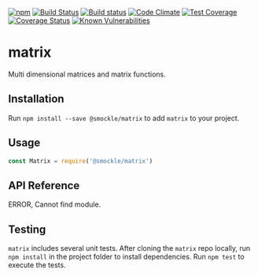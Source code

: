 [![npm](https://img.shields.io/npm/v/@smockle/matrix.svg)](https://www.npmjs.com/package/@smockle/matrix)
[![Build Status](https://travis-ci.org/smockle/matrix.svg?branch=master)](https://travis-ci.org/smockle/matrix)
[![Build status](https://ci.appveyor.com/api/projects/status/x1sjhd5q1jv1eupd?svg=true)](https://ci.appveyor.com/project/smockle/matrix)
[![Code Climate](https://codeclimate.com/github/smockle/matrix/badges/gpa.svg)](https://codeclimate.com/github/smockle/matrix)
[![Test Coverage](https://codeclimate.com/github/smockle/matrix/badges/coverage.svg)](https://codeclimate.com/github/smockle/matrix/coverage)
[![Coverage Status](https://coveralls.io/repos/github/smockle/matrix/badge.svg?branch=master)](https://coveralls.io/github/smockle/matrix?branch=master)
[![Known Vulnerabilities](https://snyk.io/test/npm/@smockle/matrix/badge.svg)](https://snyk.io/test/npm/@smockle/matrix)

# matrix

Multi dimensional matrices and matrix functions.

## Installation

Run `npm install --save @smockle/matrix` to add `matrix` to your project.

## Usage

```JavaScript
const Matrix = require('@smockle/matrix')
```

## API Reference
ERROR, Cannot find module.
## Testing

`matrix` includes several unit tests. After cloning the `matrix` repo locally, run `npm install` in the project folder to install dependencies. Run `npm test` to execute the tests.
